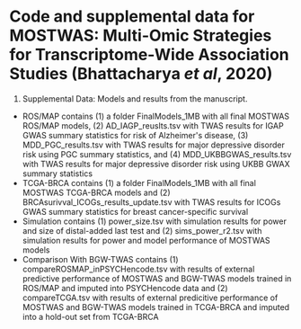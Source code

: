 # Code and supplemental data for MOSTWAS: Multi-Omic Strategies for Transcriptome-Wide Association Studies (Bhattacharya *et al*, 2020)

1. Supplemental Data: Models and results from the manuscript.
  - ROS/MAP contains (1) a folder FinalModels_1MB with all final MOSTWAS ROS/MAP models, (2) AD_IAGP_reuslts.tsv with TWAS results for IGAP GWAS summary statistics for risk of Alzheimer's disease, (3) MDD_PGC_results.tsv with TWAS results for major depressive disorder risk using PGC summary statistics, and (4) MDD_UKBBGWAS_results.tsv with TWAS results for major depressive disorder risk using UKBB GWAX summary statistics
  - TCGA-BRCA contains (1) a folder FinalModels_1MB with all final MOSTWAS TCGA-BRCA models and (2) BRCAsurivval_ICOGs_results_update.tsv with TWAS results for ICOGs GWAS summary statistics for breast cancer-specific survival
  - Simulation contains (1) power_size.tsv with simulation results for power and size of distal-added last test and (2) sims_power_r2.tsv with simulation results for power and model performance of MOSTWAS models
  - Comparison With BGW-TWAS contains (1) compareROSMAP_inPSYCHencode.tsv with results of external predictive performance of MOSTWAS and BGW-TWAS models trained in ROS/MAP and imputed into PSYCHencode data and (2) compareTCGA.tsv with results of external predicitive performance of MOSTWAS and BGW-TWAS models trained in TCGA-BRCA and imputed into a hold-out set from TCGA-BRCA
